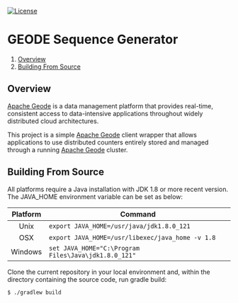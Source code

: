 [![License](https://img.shields.io/badge/License-Apache%202.0-blue.svg)](https://www.apache.org/licenses/LICENSE-2.0) 

# GEODE Sequence Generator
1. [Overview](#overview)
2. [Building From Source](#building)


## <a name="overview"></a>Overview

[Apache Geode](http://geode.apache.org/) is a data management platform that provides real-time, 
consistent access to data-intensive applications throughout widely distributed cloud architectures.

This project is a simple [Apache Geode](http://geode.apache.org/) client wrapper that allows 
applications to use distributed counters entirely stored and managed through a running 
[Apache Geode](http://geode.apache.org/) cluster.

## <a name="building"></a>Building From Source

All platforms require a Java installation with JDK 1.8 or more recent version. The JAVA\_HOME 
environment variable can be set as below:

| Platform | Command |
| :---: | --- |
|  Unix    | ``export JAVA_HOME=/usr/java/jdk1.8.0_121``            |
|  OSX     | ``export JAVA_HOME=/usr/libexec/java_home -v 1.8``     |
|  Windows | ``set JAVA_HOME="C:\Program Files\Java\jdk1.8.0_121"`` |

Clone the current repository in your local environment and, within the directory containing the 
source code, run gradle build:
```
$ ./gradlew build
```

